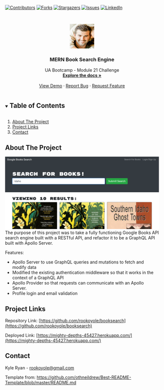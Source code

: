<!--
*** Thanks for checking out the Best-README-Template. If you have a suggestion
*** that would make this better, please fork the repo and create a pull request
*** or simply open an issue with the tag "enhancement".
*** Thanks again! Now go create something AMAZING! :D
***
***
***
*** To avoid retyping too much info. Do a search and replace for the following:
*** github_username, repo_name, twitter_handle, email, project_title, project_description
-->



<!-- PROJECT SHIELDS -->
<!--
*** I'm using markdown "reference style" links for readability.
*** Reference links are enclosed in brackets [ ] instead of parentheses ( ).
*** See the bottom of this document for the declaration of the reference variables
*** for contributors-url, forks-url, etc. This is an optional, concise syntax you may use.
*** https://www.markdownguide.org/basic-syntax/#reference-style-links
-->
[![Contributors][contributors-shield]][contributors-url]
[![Forks][forks-shield]][forks-url]
[![Stargazers][stars-shield]][stars-url]
[![Issues][issues-shield]][issues-url]
[![LinkedIn][linkedin-shield]][linkedin-url]



<!-- PROJECT LOGO -->
<br />
<p align="center">
  <a href="https://github.com/rookoyole/booksearch">
    <img src="./client/src/assets/images/Profile-Pic.jpg" alt="Logo" width="80" height="80">
  </a>

  <h3 align="center">MERN Book Search Engine</h3>

  <p align="center">
    UA Bootcamp - Module 21 Challenge
        <br />
        <a href="https://github.com/rookoyole/booksearch"><strong>Explore the docs »</strong></a>
        <br />
        <br />
        <a href="https://github.com/rookoyole/booksearch">View Demo</a>
        ·
        <a href="https://github.com/rookoyole/booksearch/issues">Report Bug</a>
        ·
        <a href="https://github.com/rookoyole/booksearch/issues">Request Feature</a>
  </p>
</p>



<!-- TABLE OF CONTENTS -->
<details open="open">
  <summary><h2 style="display: inline-block">Table of Contents</h2></summary>
  <ol>
    <li><a href="#about-the-project">About The Project</a></li>
    <li><a href="#project-links">Project Links</a></li>
    <li><a href="#contact">Contact</a></li>
  </ol>
</details>



<!-- ABOUT THE PROJECT -->
## About The Project

[![Product Name Screen Shot][product-screenshot]](client/src/assets/images/screenshot.png)
<br />
The purpose of this project was to take a fully functioning Google Books API search engine built with a RESTful API, and refactor it to be a GraphQL API built with Apollo Server.

Features:
* Apollo Server to use GraphQL queries and mutations to fetch and modify data
* Modified the existing authentication middleware so that it works in the context of a GraphQL API
* Apollo Provider so that requests can communicate with an Apollo Server.
* Profile login and email validation

<!-- PROJECT LINKS -->
## Project Links

Repository Link: [https://github.com/rookoyole/booksearch](https://github.com/rookoyole/booksearch)

Deployed Link: [https://mighty-depths-45427.herokuapp.com/](https://mighty-depths-45427.herokuapp.com/)

<!-- CONTACT -->
## Contact

Kyle Ryan - rookoyole@gmail.com

Template from: https://github.com/othneildrew/Best-README-Template/blob/master/README.md

<!-- MARKDOWN LINKS & IMAGES -->
<!-- https://www.markdownguide.org/basic-syntax/#reference-style-links -->
[contributors-shield]: https://img.shields.io/github/contributors/rookoyole/booksearch.svg?style=for-the-badge
[contributors-url]: https://github.com/rookoyole/booksearch/graphs/contributors
[forks-shield]: https://img.shields.io/github/forks/rookoyole/booksearch.svg?style=for-the-badge
[forks-url]: https://github.com/rookoyole/booksearch/network/members
[stars-shield]: https://img.shields.io/github/stars/rookoyole/booksearch.svg?style=for-the-badge
[stars-url]: https://github.com/rookoyole/booksearch/stargazers
[issues-shield]: https://img.shields.io/github/issues/rookoyole/booksearch.svg?style=for-the-badge
[issues-url]: https://github.com/rookoyole/booksearch/issues
[linkedin-shield]: https://img.shields.io/badge/-LinkedIn-black.svg?style=for-the-badge&logo=linkedin&colorB=555
[linkedin-url]: www.linkedin.com/in/kyle-ryan-5b526023
[product-screenshot]: client/src/assets/images/screenshot.png